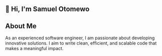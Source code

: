 ## 👋 Hi, I'm Samuel Otomewo

## About Me
As an experienced software engineer, I am passionate about developing innovative solutions. I aim to write clean, efficient, and scalable code that makes a meaningful impact.

